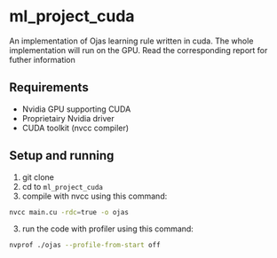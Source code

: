 # ml_project_cuda
An implementation of Ojas learning rule written in cuda. The whole implementation will run on the GPU. 
Read the corresponding report for futher information

## Requirements
- Nvidia GPU supporting CUDA
- Proprietairy Nvidia driver
- CUDA toolkit (nvcc compiler)

## Setup and running
1. git clone
2. cd to `ml_project_cuda`
3. compile with nvcc using this command:
```bash
nvcc main.cu -rdc=true -o ojas
``` 
3. run the code with profiler using this command: 

```bash
nvprof ./ojas --profile-from-start off
``` 


